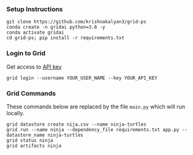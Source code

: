 
### Setup Instructions

```
git clone https://github.com/krishnakalyan3/grid-ps
conda create -n gridai python=3.8 -y
conda activate gridai
cd grid-ps; pip install -r requirements.txt
```

### Login to Grid
Get access to [API key](https://platform.grid.ai/#/settings?tabId=apikey)

```
grid login --username YOUR_USER_NAME --key YOUR_API_KEY
```

### Grid Commands
These commands below are replaced by the file `main.py` which will run locally.

```
grid datastore create nija.csv --name ninja-turtles
grid run --name ninja --dependency_file requirements.txt app.py --datastore_name ninja-turtles
grid status ninja
grid artifacts ninja
```
